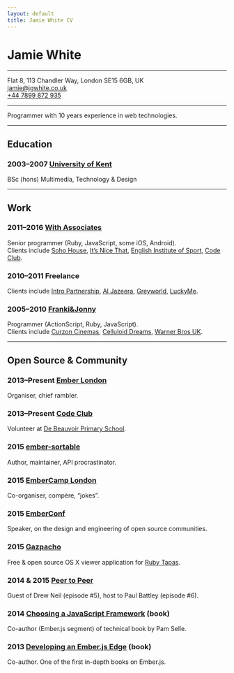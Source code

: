 ```yaml
---
layout: default
title: Jamie White CV
---
```


# Jamie White

---

Flat 8, 113 Chandler Way, London SE15 6GB, UK  
[jamie@jgwhite.co.uk](mailto:jamie@jgwhite.co.uk)  
[+44 7899 872 935](tel:+447899872935)

---

Programmer with 10 years experience in web technologies.

---

## Education

### 2003–2007 [University of Kent](http://kent.ac.uk)

BSc (hons) Multimedia, Technology & Design

---

## Work

### 2011–2016 [With Associates](http://withassociates.com)

Senior programmer (Ruby, JavaScript, some iOS, Android).  
Clients include
[Soho House](http://sohohouse.com),
[It’s Nice That](http://itsnicethat.com),
[English Institute of Sport](http://talentmatters.eis2win.co.uk),
[Code Club](https://codeclub.org.uk).

### 2010–2011 Freelance

Clients include
[Intro Partnership](http://intro-uk.com),
[Al Jazeera](http://aljazeera.com),
[Greyworld](http://greyworld.org),
[LuckyMe](http://thisisluckyme.com).


### 2005–2010 [Franki&Jonny](http://frankiandjonny.com)

Programmer (ActionScript, Ruby, JavaScript).  
Clients include
[Curzon Cinemas](http://curzoncinemas.com),
[Celluloid Dreams](http://celluloid-dreams.com),
[Warner Bros UK](http://warnerbros.co.uk).

---

## Open Source & Community

### 2013–Present [Ember London](http://emberlondon.com)

Organiser, chief rambler.

### 2013–Present [Code Club](http://codeclub.org.uk)

Volunteer at [De Beauvoir Primary School](http://www.debeauvoir.hackney.sch.uk).

### 2015 [ember-sortable](http://emberobserver.com/addons/ember-sortable)

Author, maintainer, API procrastinator.

### 2015 [EmberCamp London](http://embercamp.com)

Co-organiser, compère, “jokes”.

### 2015 [EmberConf](http://confreaks.tv/videos/emberconf2015-growing-ember-one-tomster-at-a-time)

Speaker, on the design and engineering of open source communities.

### 2015 [Gazpacho](http://jgwhite.co.uk/gazpacho)

Free & open source OS X viewer application for [Ruby Tapas](http://rubytapas.com).

### 2014 & 2015 [Peer to Peer](http://peertopeer.io)

Guest of Drew Neil (episode #5), host to Paul Battley (episode #6).

### 2014 [Choosing a JavaScript Framework](http://bleedingedgepress.com/our-books/choosing-javascript-framework/) (book)

Co-author (Ember.js segment) of technical book by Pam Selle.

### 2013 [Developing an Ember.js Edge](http://bleedingedgepress.com/our-books/developing-an-ember-edge/) (book)

Co-author. One of the first in-depth books on Ember.js.
